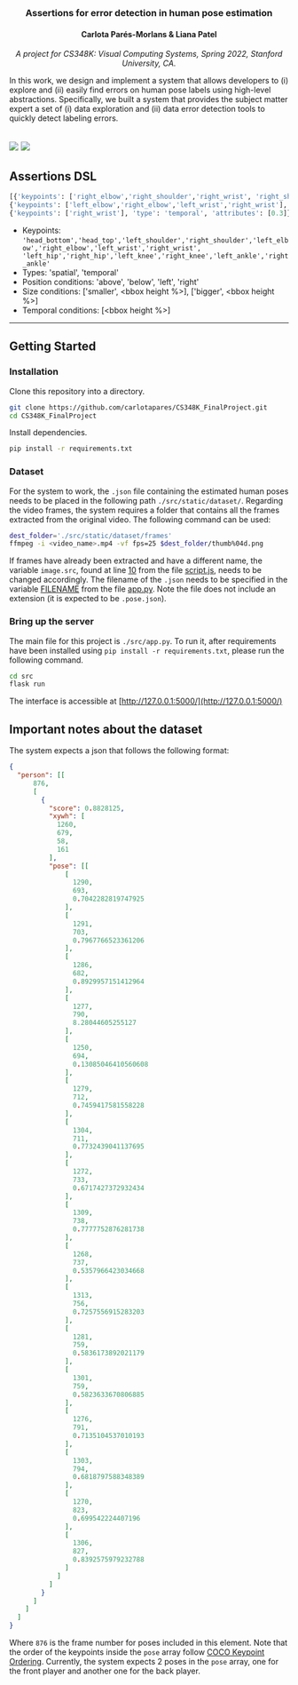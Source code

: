 <div align="center">
<br>
<h3>
Assertions for error detection in human pose estimation
</h3>
<h4>
Carlota Parés-Morlans & Liana Patel
</h4>
<p>
<i>A project for CS348K:  Visual Computing Systems, Spring 2022, Stanford University, CA.</i>
</p>
</div>

In this work, we design and implement a system that allows developers to (i) explore and (ii) easily find errors
on human pose labels using high-level abstractions. Specifically, we built a system that provides the subject matter expert a set of (i) data exploration and (ii) data error detection
tools to quickly detect labeling errors.

![](https://github.com/carlotapares/CS348K_FinalProject/blob/main/src/static/demo/exploration.png)
![](https://github.com/carlotapares/CS348K_FinalProject/blob/main/src/static/demo/assertions.png)
----
## Assertions DSL

```python
[{'keypoints': ['right_elbow','right_shoulder','right_wrist', 'right_shoulder'], 'type': 'spatial', 'attributes': ['above', 'above']},
{'keypoints': ['left_elbow','right_elbow','left_wrist','right_wrist'], 'type': 'spatial', 'attributes': [['smaller', 0.05],['smaller', 0.15]]},
{'keypoints': ['right_wrist'], 'type': 'temporal', 'attributes': [0.3]}]
```
- Keypoints: ```'head_bottom','head_top','left_shoulder','right_shoulder','left_elbow','right_elbow','left_wrist','right_wrist',
'left_hip','right_hip','left_knee','right_knee','left_ankle','right_ankle' ```
- Types: 'spatial', 'temporal'
- Position conditions: 'above', 'below', 'left', 'right'
- Size conditions: ['smaller', <bbox height %>], ['bigger', <bbox height %>]
- Temporal conditions: [<bbox height %>]

----

## Getting Started

### Installation

Clone this repository into a directory.

```bash
git clone https://github.com/carlotapares/CS348K_FinalProject.git
cd CS348K_FinalProject
```

Install dependencies.
```bash
pip install -r requirements.txt
```

### Dataset

For the system to work, the ``` .json ``` file containing the estimated human poses needs to be placed in the following path ``` ./src/static/dataset/ ```.
Regarding the video frames, the system requires a folder that contains all the frames extracted from the original video. 
The following command can be used:
```bash
dest_folder='./src/static/dataset/frames'
ffmpeg -i <video_name>.mp4 -vf fps=25 $dest_folder/thumb%04d.png
```
If frames have already been extracted and have a different name, the variable ```image.src```, found at line [10](https://github.com/carlotapares/CS348K_FinalProject/blob/main/src/static/script.js#:~:text=()%3B-,image.src,-%3D%20%22./static/dataset) from the file [script.js](https://github.com/carlotapares/CS348K_FinalProject/blob/main/src/static/script.js#:~:text=()%3B-,image.src,-%3D%20%22./static/dataset), needs to be changed accordingly.
The filename of the ``` .json ``` needs to be specified in the variable [FILENAME](https://github.com/carlotapares/CS348K_FinalProject/blob/dea823caea8203e558db78eecd2ac991f70762e6/src/app.py#L13) from the file [app.py](https://github.com/carlotapares/CS348K_FinalProject/blob/dea823caea8203e558db78eecd2ac991f70762e6/src/app.py#L13).
Note the file does not include an extension (it is expected to be ```.pose.json```).

### Bring up the server

The main file for this project is ```./src/app.py```. To run it, after requirements have been installed using ```pip install -r requirements.txt```, please run the following command.
```bash
cd src
flask run
```

The interface is accessible at [http://127.0.0.1:5000/](http://127.0.0.1:5000/)

## Important notes about the dataset
The system expects a json that follows the following format:
```json
{
  "person": [[
      876,
      [
        {
          "score": 0.8828125,
          "xywh": [
            1260,
            679,
            58,
            161
          ],
          "pose": [[
              [
                1290,
                693,
                0.7042282819747925
              ],
              [
                1291,
                703,
                0.7967766523361206
              ],
              [
                1286,
                682,
                0.8929957151412964
              ],
              [
                1277,
                790,
                8.28044605255127
              ],
              [
                1250,
                694,
                0.13085046410560608
              ],
              [
                1279,
                712,
                0.7459417581558228
              ],
              [
                1304,
                711,
                0.7732439041137695
              ],
              [
                1272,
                733,
                0.6717427372932434
              ],
              [
                1309,
                738,
                0.7777752876281738
              ],
              [
                1268,
                737,
                0.5357966423034668
              ],
              [
                1313,
                756,
                0.7257556915283203
              ],
              [
                1281,
                759,
                0.5836173892021179
              ],
              [
                1301,
                759,
                0.5823633670806885
              ],
              [
                1276,
                791,
                0.7135104537010193
              ],
              [
                1303,
                794,
                0.6818797588348389
              ],
              [
                1270,
                823,
                0.699542224407196
              ],
              [
                1306,
                827,
                0.8392575979232788
              ]
            ]
          ]
        }
      ]
    ]
  ]
}
```
Where ```876``` is the frame number for poses included in this element.
Note that the order of the keypoints inside the ```pose``` array follow [COCO Keypoint Ordering]([https://github.com/carlotapares/CS348K_FinalProject/blob/main/src/data_utils.py#:~:text=%5D-,PoseTrack_COCO_Keypoint_Ordering,-%3D%20%5B](https://github.com/carlotapares/CS348K_FinalProject/blob/10a45951f2e53046a95c2547d0a144017e2ed49c/src/data_utils.py#L24)). Currently, the system expects 2 poses in the ```pose``` array, one for the front player and another one for the back player.
